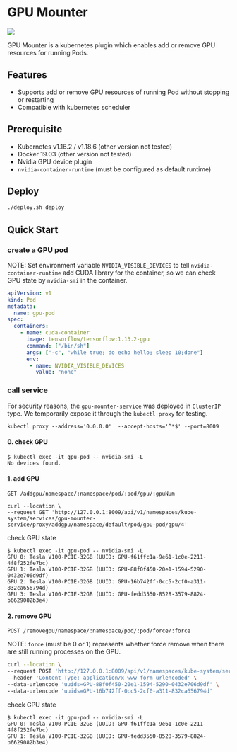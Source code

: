 # GPU Mounter

<img src="https://img.shields.io/github/license/pokerfaceSad/GPUMounter.svg"/>


GPU Mounter is a kubernetes plugin which enables add or remove GPU resources for running Pods.



## Features

* Supports add or remove GPU resources of running Pod without stopping or restarting
* Compatible with kubernetes scheduler



## Prerequisite 

* Kubernetes v1.16.2 / v1.18.6 (other version not tested)
* Docker 19.03 (other version not tested)
* Nvidia GPU device plugin
* `nvidia-container-runtime` (must be configured as default runtime)



## Deploy

```bash
./deploy.sh deploy
```



## Quick Start

### create a GPU pod

NOTE: Set environment variable `NVIDIA_VISIBLE_DEVICES`  to tell `nvidia-container-runtime` add CUDA library for the container, so we can check GPU state by `nvidia-smi` in the container.

```yaml
apiVersion: v1
kind: Pod
metadata:
  name: gpu-pod
spec:
  containers:
    - name: cuda-container
      image: tensorflow/tensorflow:1.13.2-gpu
      command: ["/bin/sh"]
      args: ["-c", "while true; do echo hello; sleep 10;done"]
      env:
       - name: NVIDIA_VISIBLE_DEVICES
         value: "none"
```



### call service

For security reasons, the `gpu-mounter-service` was deployed in `ClusterIP` type. We temporarily expose it through the `kubectl proxy` for testing.

```shell
kubectl proxy --address='0.0.0.0'  --accept-hosts='^*$' --port=8009
```

#### 0. check GPU

```shell
$ kubectl exec -it gpu-pod -- nvidia-smi -L
No devices found.
```



#### 1. add GPU

`GET /addgpu/namespace/:namespace/pod/:pod/gpu/:gpuNum`

```shell
curl --location \
--request GET 'http://127.0.0.1:8009/api/v1/namespaces/kube-system/services/gpu-mounter-service/proxy/addgpu/namespace/default/pod/gpu-pod/gpu/4'
```

check GPU state

```shell
$ kubectl exec -it gpu-pod -- nvidia-smi -L
GPU 0: Tesla V100-PCIE-32GB (UUID: GPU-f61ffc1a-9e61-1c0e-2211-4f8f252fe7bc)
GPU 1: Tesla V100-PCIE-32GB (UUID: GPU-88f0f450-20e1-1594-5290-0432e706d9df)
GPU 2: Tesla V100-PCIE-32GB (UUID: GPU-16b742ff-0cc5-2cf0-a311-832ca656794d)
GPU 3: Tesla V100-PCIE-32GB (UUID: GPU-fedd3550-8528-3579-8824-b6629082b3e4)
```



#### 2. remove GPU

`POST /removegpu/namespace/:namespace/pod/:pod/force/:force`

NOTE: `force` (must be 0 or 1) represents whether force remove when there are still running processes on the GPU.

```bash
curl --location \
--request POST 'http://127.0.0.1:8009/api/v1/namespaces/kube-system/services/gpu-mounter-service/proxy/removegpu/namespace/default/pod/gpu-pod2/force/1' \
--header 'Content-Type: application/x-www-form-urlencoded' \
--data-urlencode 'uuids=GPU-88f0f450-20e1-1594-5290-0432e706d9df' \
--data-urlencode 'uuids=GPU-16b742ff-0cc5-2cf0-a311-832ca656794d'
```

check GPU state
```shell
$ kubectl exec -it gpu-pod -- nvidia-smi -L
GPU 0: Tesla V100-PCIE-32GB (UUID: GPU-f61ffc1a-9e61-1c0e-2211-4f8f252fe7bc)
GPU 1: Tesla V100-PCIE-32GB (UUID: GPU-fedd3550-8528-3579-8824-b6629082b3e4)
```
